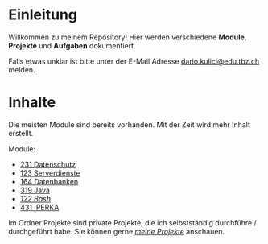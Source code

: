 # Einleitung

Willkommen zu meinem Repository! Hier werden verschiedene **Module**, **Projekte** und **Aufgaben** dokumentiert. 

Falls etwas unklar ist bitte unter der E-Mail Adresse dario.kulici@edu.tbz.ch melden. 

# Inhalte

Die meisten Module sind bereits vorhanden. Mit der Zeit wird mehr Inhalt erstellt. 

Module: 

- [231 Datenschutz](01_Module/01_M231_Datenschutz/README)
- [123 Serverdienste](01_Module/02_M123_Serverdienste/README)
- [164 Datenbanken](01_Module/04_M164_Datenbanken/README)
- [319 Java](01_Module/03_M319_Java/README.md)
- *[122 Bash](01_Module/06_M122_Bash/README.md)*
- [431 IPERKA](01_Module/05_M431_IPERKA/README)

Im Ordner Projekte sind private Projekte, die ich selbstständig durchführe / durchgeführt habe. Sie können gerne *[meine Projekte](02_Projekte/README.md)* anschauen.
